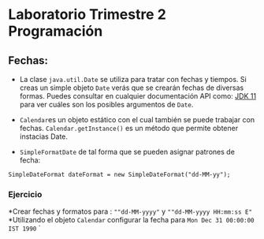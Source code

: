 # Laboratorio Trimestre 2 Programación

## Fechas:

* La clase `java.util.Date` se utiliza para tratar con fechas y tiempos. Si creas un simple objeto `Date` verás que se 
crearán fechas de diversas formas. Puedes consultar en cualquier documentación API como:
[JDK 11](https://docs.oracle.com/en/java/javase/11/docs/api/index.html) para ver cuáles son los posibles argumentos de `Date`.

* `Calendar`es un objeto estático con el cual también se puede trabajar con fechas. `Calendar.getInstance()` es un método que permite 
obtener instacias Date. 

* `SimpleFormatDate` de tal forma que se pueden asignar patrones de fecha:

```
SimpleDateFormat dateFormat = new SimpleDateFormat("dd-MM-yy");
```

### Ejercicio

*Crear fechas y formatos para : `""dd-MM-yyyy"` y `""dd-MM-yyyy HH:mm:ss E"`
*Utilizando el objeto `Calendar` configurar la fecha para  `Mon Dec 31 00:00:00 IST 1990`
`
